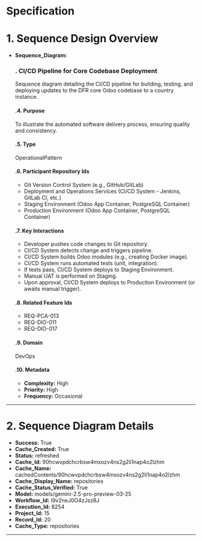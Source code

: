 # Specification

# 1. Sequence Design Overview

- **Sequence_Diagram:**
  ### . CI/CD Pipeline for Core Codebase Deployment
  Sequence diagram detailing the CI/CD pipeline for building, testing, and deploying updates to the DFR core Odoo codebase to a country instance.

  #### .4. Purpose
  To illustrate the automated software delivery process, ensuring quality and consistency.

  #### .5. Type
  OperationalPattern

  #### .6. Participant Repository Ids
  
  - Git Version Control System (e.g., GitHub/GitLab)
  - Deployment and Operations Services (CI/CD System - Jenkins, GitLab CI, etc.)
  - Staging Environment (Odoo App Container, PostgreSQL Container)
  - Production Environment (Odoo App Container, PostgreSQL Container)
  
  #### .7. Key Interactions
  
  - Developer pushes code changes to Git repository.
  - CI/CD System detects change and triggers pipeline.
  - CI/CD System builds Odoo modules (e.g., creating Docker image).
  - CI/CD System runs automated tests (unit, integration).
  - If tests pass, CI/CD System deploys to Staging Environment.
  - Manual UAT is performed on Staging.
  - Upon approval, CI/CD System deploys to Production Environment (or awaits manual trigger).
  
  #### .8. Related Feature Ids
  
  - REQ-PCA-013
  - REQ-DIO-011
  - REQ-DIO-017
  
  #### .9. Domain
  DevOps

  #### .10. Metadata
  
  - **Complexity:** High
  - **Priority:** High
  - **Frequency:** Occasional
  


---

# 2. Sequence Diagram Details

- **Success:** True
- **Cache_Created:** True
- **Status:** refreshed
- **Cache_Id:** 90hcwvpdchcrbsw4mxozv4ns2g2li1nap4o2lzhm
- **Cache_Name:** cachedContents/90hcwvpdchcrbsw4mxozv4ns2g2li1nap4o2lzhm
- **Cache_Display_Name:** repositories
- **Cache_Status_Verified:** True
- **Model:** models/gemini-2.5-pro-preview-03-25
- **Workflow_Id:** I9v2neJ0O4zJsz8J
- **Execution_Id:** 8254
- **Project_Id:** 15
- **Record_Id:** 20
- **Cache_Type:** repositories


---

